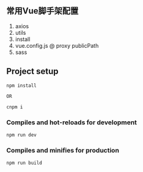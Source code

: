 ## 常用Vue脚手架配置
1. axios
2. utils
3. install
4. vue.config.js @ proxy publicPath
5. sass

## Project setup
```
npm install 

OR

cnpm i
```

### Compiles and hot-reloads for development
```
npm run dev
```

### Compiles and minifies for production
```
npm run build
```
